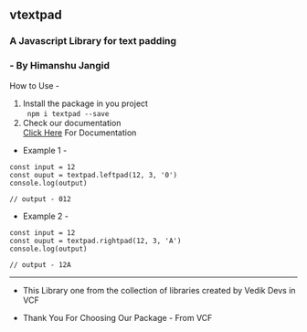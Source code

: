## vtextpad
### A Javascript Library for text padding
### - By Himanshu Jangid

How to Use -
1. Install the package in you project <br>
``` npm i textpad --save```
2. Check our documentation <br>
<a href="https://himanshurajora.github.io/vtextpad">Click Here</a> For Documentation

* Example 1 - 
``` const textpad = require("textpad")
const input = 12
const ouput = textpad.leftpad(12, 3, '0')
console.log(output)
```
``` 
// output - 012 
```
* Example 2 - 
``` const textpad = require("textpad")
const input = 12
const ouput = textpad.rightpad(12, 3, 'A')
console.log(output)
```
``` 
// output - 12A 
```

***

- This Library one from the collection of libraries created by Vedik Devs in VCF

- Thank You For Choosing Our Package - From VCF
